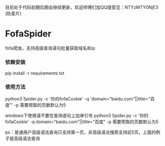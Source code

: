 目前处于代码初期后期会继续更新，欢迎师傅们加QQ提意见：NTYzMTY0NjE3 (防麦片)
# FofaSpider
fofa爬虫，支持高级查询语句批量获取域名和ip
### 依赖安装
pip install -r requirements.txt
### 使用方法
python3 Spider.py -c '你的fofaCookie' -q 'domain="baidu.com"||title="百度"' -p 需要爬取的页数默认为5

windows下使用请不要在查询语句上加单引号
python3 Spider.py -c '你的fofaCookie' -q domain="baidu.com"||title="百度" -p 需要爬取的页数默认为5

ps：普通用户高级语法查询只支持第一页，非高级语法搜索支持前5页，上面的例子是高级语法查询
